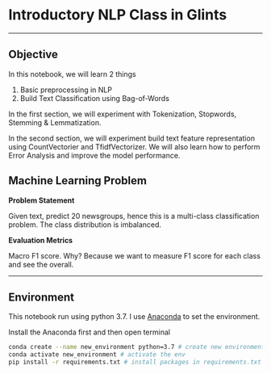 # Introductory NLP Class in Glints
---

## Objective
In this notebook, we will learn 2 things
1. Basic preprocessing in NLP
2. Build Text Classification using Bag-of-Words

In the first section, we will experiment with Tokenization, Stopwords, Stemming & Lemmatization.

In the second section, we will experiment build text feature representation using CountVectorier and TfidfVectorizer. We will also learn how to perform Error Analysis and improve the model performance.

## Machine Learning Problem

**Problem Statement**

Given text, predict 20 newsgroups, hence this is a multi-class classification problem. The class distribution is imbalanced.

**Evaluation Metrics**

Macro F1 score. Why? Because we want to measure F1 score for each class and see the overall.

---

## Environment
This notebook run using python 3.7. I use [Anaconda](https://docs.anaconda.com/anaconda/install/) to set the environment.

Install the Anaconda first and then open terminal
```bash
conda create --name new_environment python=3.7 # create new environment
conda activate new_environment # activate the env
pip install -r requirements.txt # install packages in requirements.txt
```
## 
